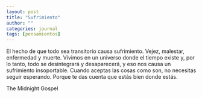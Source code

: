 ```yaml
---
layout: post
title: "Sufrimiento"
author: ""
categories: journal
tags: [pensamientos]
---
```


El hecho de que todo sea transitorio causa sufrimiento. Vejez, malestar, enfermedad y muerte. Vivimos en un universo donde el tiempo existe y, por lo tanto, todo se desintegrará y desaparecerá, y eso nos causa un sufrimiento insoportable. Cuando aceptas las cosas como son, no necesitas seguir esperando. Porque te das cuenta que estás bien donde estás. 

The Midnight Gospel

